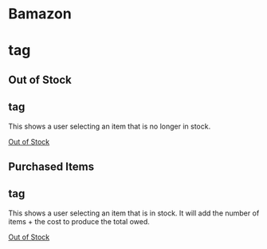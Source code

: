 # Bamazon <h1> tag



## Out of Stock <h2> tag
This shows a user selecting an item that is no longer in stock.

[Out of Stock](https://github.com/philtesar/Bamazon/blob/master/OutOfStock.png)


## Purchased Items <h2> tag
This shows a user selecting an item that is in stock.  It will add the number of items + the cost to produce the total owed.

[Out of Stock](https://github.com/philtesar/Bamazon/blob/master/Purchased.png)